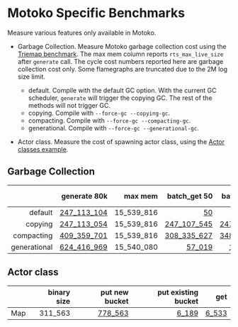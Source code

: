 # Motoko Specific Benchmarks

Measure various features only available in Motoko.

* Garbage Collection. Measure Motoko garbage collection cost using the [Triemap benchmark](https://github.com/dfinity/canister-profiling/blob/main/collections/motoko/src/triemap.mo). The max mem column reports `rts_max_live_size` after `generate` call. The cycle cost numbers reported here are garbage collection cost only. Some flamegraphs are truncated due to the 2M log size limit.

  - default. Compile with the default GC option. With the current GC scheduler, `generate` will trigger the copying GC. The rest of the methods will not trigger GC.
  - copying. Compile with `--force-gc --copying-gc`.
  - compacting. Compile with `--force-gc --compacting-gc`.
  - generational. Compile with `--force-gc --generational-gc`.

* Actor class. Measure the cost of spawning actor class, using the [Actor classes example](https://github.com/dfinity/examples/tree/master/motoko/classes).




## Garbage Collection

| |generate 80k|max mem|batch_get 50|batch_put 50|batch_remove 50|
|--:|--:|--:|--:|--:|--:|
|default|[247_113_104](default_init.svg)|15_539_816|[50](default_get.svg)|[50](default_put.svg)|[50](default_remove.svg)|
|copying|[247_113_054](copying_init.svg)|15_539_816|[247_107_545](copying_get.svg)|[247_259_605](copying_put.svg)|[247_259_929](copying_remove.svg)|
|compacting|[409_359_701](compacting_init.svg)|15_539_816|[308_335_627](compacting_get.svg)|[348_771_032](compacting_put.svg)|[352_659_043](compacting_remove.svg)|
|generational|[624_416_969](generational_init.svg)|15_540_080|[57_019](generational_get.svg)|[1_390_400](generational_put.svg)|[1_060_223](generational_remove.svg)|


## Actor class

| |binary size|put new bucket|put existing bucket|get|
|--|--:|--:|--:|--:|
|Map|311_563|[778_563](map_put.svg)|[6_189](map_put_existing.svg)|[6_533](map_get.svg)|
